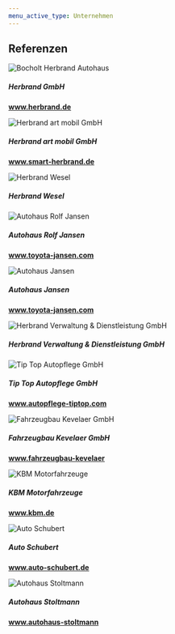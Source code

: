 ```yaml
---
menu_active_type: Unternehmen
---
```

<div class="card border-secondary">
    <div class="card-header text-center">
        <h2>Referenzen</h2>
    </div>
    <div class="row">
        <div class="col-md-2">
            <div class="card-body">
                <img src="{{ "/assets/img/Herbrand.jpg?v=" | append: site.github.build_revision | relative_url }}" class="card-img img-height" alt="Bocholt Herbrand Autohaus">
            </div>
        </div>
        <div class="col-md-4">
            <div class="card-body schrift-zentrieren">
            <h5 class="card-title">Herbrand GmbH</h5>
                <p class="card-text">
                    <strong><a href="https://www.herbrand.de/" target="_blank">www.herbrand.de</a></strong>
                </p>
            </div>
        </div>           
        <div class="col-md-2">
            <div class="card-body">
                <img src="{{ "/assets/img/smart-team.jpg?v=" | append: site.github.build_revision | relative_url }}" class="card-img img-height" alt="Herbrand art mobil GmbH">
            </div>
        </div>
        <div class="col-md-4">
            <div class="card-body schrift-zentrieren">
            <h5 class="card-title">Herbrand art mobil GmbH</h5>
                <p class="card-text">
                    <strong><a href="http://www.smart-herbrand.de/de/dealers/smartcenter-herbrand/de/index.html" target="_blank">www.smart-herbrand.de</a></strong>
                </p>
            </div>
        </div>
    </div>
    <div class="row">
        <div class="col-md-2">
            <div class="card-body">
                <img src="{{ "/assets/img/WeselHerbrand.jpg?v=" | append: site.github.build_revision | relative_url }}" class="card-img img-height" alt="Herbrand Wesel">
            </div>
        </div>
        <div class="col-md-4">
            <div class="card-body schrift-zentrieren">
            <h5 class="card-title">Herbrand Wesel</h5>
                <p class="card-text">
                </p>
            </div>
        </div>           
        <div class="col-md-2">
            <div class="card-body">
                <img src="{{ "/assets/img/AH-R-Jansen.jpg?v=" | append: site.github.build_revision | relative_url }}" class="card-img img-height" alt="Autohaus Rolf Jansen">
            </div>
        </div>
        <div class="col-md-4">
            <div class="card-body schrift-zentrieren">
            <h5 class="card-title">Autohaus Rolf Jansen</h5>
                <p class="card-text">
                    <strong><a href="http://www.toyota-mg.herbrand-jansen.de/" target="_blank">www.toyota-jansen.com</a></strong>
                </p>
            </div>
        </div>
    </div>
    <div class="row">
        <div class="col-md-2">
            <div class="card-body">
                <img src="{{ "/assets/img/Ah-Jansen.jpg?v=" | append: site.github.build_revision | relative_url }}" class="card-img img-height" alt="Autohaus Jansen">
            </div>
        </div>
        <div class="col-md-4">
            <div class="card-body schrift-zentrieren">
            <h5 class="card-title">Autohaus Jansen</h5>
                <p class="card-text">
                    <strong><a href="http://www.toyota-mg.herbrand-jansen.de/" target="_blank">www.toyota-jansen.com</a></strong>
                </p>
            </div>
        </div>           
        <div class="col-md-2">
            <div class="card-body">
                <img src="{{ "/assets/img/Herbrand-verdie.jpg?v=" | append: site.github.build_revision | relative_url }}" class="card-img img-height" alt="Herbrand Verwaltung & Dienstleistung GmbH">
            </div>
        </div>
        <div class="col-md-4">
            <div class="card-body schrift-zentrieren">
            <h5 class="card-title">Herbrand Verwaltung & Dienstleistung GmbH</h5>
                <p class="card-text">
                </p>
            </div>
        </div>
    </div>
    <div class="row">
        <div class="col-md-2">
            <div class="card-body">
                <img src="{{ "/assets/img/tiptop.jpg?v=" | append: site.github.build_revision | relative_url }}" class="card-img img-height" alt="Tip Top Autopflege GmbH">
            </div>
        </div>
        <div class="col-md-4">
            <div class="card-body schrift-zentrieren">
            <h5 class="card-title">Tip Top Autopflege GmbH</h5>
                <p class="card-text">
                    <strong><a href="http://www.autopflege-tiptop.com/" target="_blank">www.autopflege-tiptop.com</a></strong>
                </p>
            </div>
        </div>           
        <div class="col-md-2">
            <div class="card-body">
                <img src="{{ "/assets/img/FahrzeugbauKv.jpg?v=" | append: site.github.build_revision | relative_url }}" class="card-img img-height" alt="Fahrzeugbau Kevelaer GmbH">
            </div>
        </div>
        <div class="col-md-4">
            <div class="card-body schrift-zentrieren">
            <h5 class="card-title">Fahrzeugbau Kevelaer GmbH</h5>
                <p class="card-text">
                    <strong><a href="http://www.fahrzeugbau-kevelaer.de/" target="_blank">www.fahrzeugbau-kevelaer</a></strong><br>
                </p>
            </div>
        </div>
    </div>
    <div class="row">
        <div class="col-md-2">
            <div class="card-body">
                <img src="{{ "/assets/img/KBM-Motorfahrzeuge.JPG?v=" | append: site.github.build_revision | relative_url }}" class="card-img img-height" alt="KBM Motorfahrzeuge">
            </div>
        </div>
        <div class="col-md-4">
            <div class="card-body schrift-zentrieren">
            <h5 class="card-title">KBM Motorfahrzeuge</h5>
                <p class="card-text">
                    <strong><a href="http://www.kbm.de/" target="_blank">www.kbm.de</a></strong>
                </p>
            </div>
        </div>           
        <div class="col-md-2">
            <div class="card-body">
                <img src="{{ "/assets/img/Auto-Schubert.jpg?v=" | append: site.github.build_revision | relative_url }}" class="card-img img-height" alt="Auto Schubert">
            </div>
        </div>
        <div class="col-md-4">
            <div class="card-body schrift-zentrieren">
            <h5 class="card-title">Auto Schubert</h5>
                <p class="card-text">
                    <strong><a href="https://www.auto-schubert.de/" target="_blank">www.auto-schubert.de</a></strong><br>
                </p>
            </div>
        </div>
    </div>
    <div class="row">
        <div class="col-md-2">
            <div class="card-body">
                <img src="{{ "/assets/img/Ah-Stoltmann.jpg?v=" | append: site.github.build_revision | relative_url }}" class="card-img img-height" alt="Autohaus Stoltmann">
            </div>
        </div>
        <div class="col-md-4">
            <div class="card-body schrift-zentrieren">
            <h5 class="card-title">Autohaus Stoltmann</h5>
                <p class="card-text">
                    <strong><a href="https://autohaus-stoltmann.de/" target="_blank">www.autohaus-stoltmann</a></strong>
                </p>
            </div>
        </div>           
    </div>
</div>